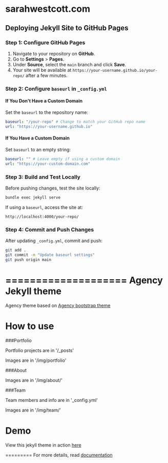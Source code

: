# sarahwestcott.com



## Deploying Jekyll Site to GitHub Pages

### Step 1: Configure GitHub Pages

1. Navigate to your repository on **GitHub**.
2. Go to **Settings** > **Pages**.
3. Under **Source**, select the `main` branch and click **Save**.
4. Your site will be available at `https://your-username.github.io/your-repo/` after a few minutes.

### Step 2: Configure `baseurl` in `_config.yml`

#### If You Don't Have a Custom Domain

Set the `baseurl` to the repository name:

```yaml
baseurl: "/your-repo" # Change to match your GitHub repo name
url: "https://your-username.github.io"
```

#### If You Have a Custom Domain

Set `baseurl` to an empty string:

```yaml
baseurl: "" # Leave empty if using a custom domain
url: "https://your-custom-domain.com"
```

### Step 3: Build and Test Locally

Before pushing changes, test the site locally:

```bash
bundle exec jekyll serve
```

If using a `baseurl`, access the site at:

```
http://localhost:4000/your-repo/
```

### Step 4: Commit and Push Changes

After updating `_config.yml`, commit and push:

```bash
git add .
git commit -m "Update baseurl settings"
git push origin main
```





====================
Agency Jekyll theme
====================

Agency theme based on [Agency bootstrap theme ](https://startbootstrap.com/template-overviews/agency/)

# How to use

###Portfolio 

Portfolio projects are in '/_posts'

Images are in '/img/portfolio'

###About

Images are in '/img/about/'

###Team

Team members and info are in '_config.yml'

Images are in '/img/team/'


# Demo

View this jekyll theme in action [here](https://y7kim.github.io/agency-jekyll-theme)

=========
For more details, read [documentation](http://jekyllrb.com/)
